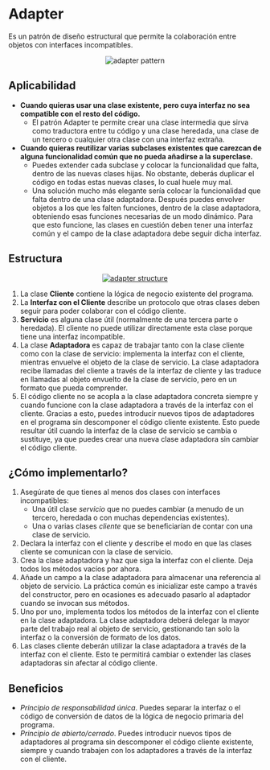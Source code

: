 # Adapter

Es un patrón de diseño estructural que permite la colaboración entre objetos con interfaces incompatibles.

<p align="center">
  <img src="https://refactoring.guru/images/patterns/content/adapter/adapter-es.png" alt="adapter pattern" />
</p>

## Aplicabilidad

- **Cuando quieras usar una clase existente, pero cuya interfaz no sea compatible con el resto del código.**
    - El patrón Adapter te permite crear una clase intermedia que sirva como traductora entre tu código y una clase heredada, una clase de un tercero o cualquier otra clase con una interfaz extraña.
- **Cuando quieras reutilizar varias subclases existentes que carezcan de alguna funcionalidad común que no pueda añadirse a la superclase.**
    - Puedes extender cada subclase y colocar la funcionalidad que falta, dentro de las nuevas clases hijas. No obstante, deberás duplicar el código en todas estas nuevas clases, lo cual huele muy mal.
    - Una solución mucho más elegante sería colocar la funcionalidad que falta dentro de una clase adaptadora. Después puedes envolver objetos a los que les falten funciones, dentro de la clase adaptadora, obteniendo esas funciones necesarias de un modo dinámico. Para que esto funcione, las clases en cuestión deben tener una interfaz común y el campo de la clase adaptadora debe seguir dicha interfaz.

## Estructura

<p align="center">
  <a href="https://refactoring.guru/es/design-patterns/adapter" target="_blank">
    <img src="https://refactoring.guru/images/patterns/diagrams/adapter/structure-object-adapter.png" alt="adapter structure" />
  </a>
</p>

1. La clase **Cliente** contiene la lógica de negocio existente del programa.
2. La **Interfaz con el Cliente** describe un protocolo que otras clases deben seguir para poder colaborar con el código cliente.
3. **Servicio** es alguna clase útil (normalmente de una tercera parte o heredada). El cliente no puede utilizar directamente esta clase porque tiene una interfaz incompatible.
4. La clase **Adaptadora** es capaz de trabajar tanto con la clase cliente como con la clase de servicio: implementa la interfaz con el cliente, mientras envuelve el objeto de la clase de servicio. La clase adaptadora recibe llamadas del cliente a través de la interfaz de cliente y las traduce en llamadas al objeto envuelto de la clase de servicio, pero en un formato que pueda comprender.
5. El código cliente no se acopla a la clase adaptadora concreta siempre y cuando funcione con la clase adaptadora a través de la interfaz con el cliente. Gracias a esto, puedes introducir nuevos tipos de adaptadores en el programa sin descomponer el código cliente existente. Esto puede resultar útil cuando la interfaz de la clase de servicio se cambia o sustituye, ya que puedes crear una nueva clase adaptadora sin cambiar el código cliente.

## ¿Cómo implementarlo?

1. Asegúrate de que tienes al menos dos clases con interfaces incompatibles:
    - Una útil clase *servicio* que no puedes cambiar (a menudo de un tercero, heredada o con muchas dependencias existentes).
    - Una o varias clases *cliente* que se beneficiarían de contar con una clase de servicio.
2. Declara la interfaz con el cliente y describe el modo en que las clases cliente se comunican con la clase de servicio.
3. Crea la clase adaptadora y haz que siga la interfaz con el cliente. Deja todos los métodos vacíos por ahora.
4. Añade un campo a la clase adaptadora para almacenar una referencia al objeto de servicio. La práctica común es inicializar este campo a través del constructor, pero en ocasiones es adecuado pasarlo al adaptador cuando se invocan sus métodos.
5. Uno por uno, implementa todos los métodos de la interfaz con el cliente en la clase adaptadora. La clase adaptadora deberá delegar la mayor parte del trabajo real al objeto de servicio, gestionando tan solo la interfaz o la conversión de formato de los datos.
6. Las clases cliente deberán utilizar la clase adaptadora a través de la interfaz con el cliente. Esto te permitirá cambiar o extender las clases adaptadoras sin afectar al código cliente.

## Beneficios

- *Principio de responsabilidad única*. Puedes separar la interfaz o el código de conversión de datos de la lógica de negocio primaria del programa.
- *Principio de abierto/cerrado*. Puedes introducir nuevos tipos de adaptadores al programa sin descomponer el código cliente existente, siempre y cuando trabajen con los adaptadores a través de la interfaz con el cliente.